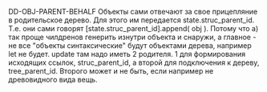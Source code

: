 DD-OBJ-PARENT-BEHALF
Объекты сами отвечают за свое прицепляние в родительское дерево. Для этого им передается state.struc_parent_id.
Т.е. они сами говорят [state.struc_parent_id].append( obj ). Потому что а) так проще чилдренов генерить изнутри объекта и снаружи,
а  главное - не все "объекты синтаксические" будут объектами дерева, например let не будет.
update там надо иметь 2 родителя. 1 для формирования исходящих ссылок, struc_parent_id, а второй для подключения к дереву, tree_parent_id. Второго может и не быть, если например не древовидного вида вещь.